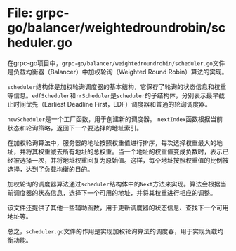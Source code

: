 # File: grpc-go/balancer/weightedroundrobin/scheduler.go

在grpc-go项目中，`grpc-go/balancer/weightedroundrobin/scheduler.go`文件是负载均衡器（Balancer）中加权轮询（Weighted Round Robin）算法的实现。

`scheduler`结构体是加权轮询调度器的基本结构，它保存了轮询的状态信息和权重等信息。`edfScheduler`和`rrScheduler`是`scheduler`的子结构体，分别表示最早截止时间优先（Earliest Deadline First，EDF）调度器和普通的轮询调度器。

`newScheduler`是一个工厂函数，用于创建新的调度器。
`nextIndex`函数根据当前状态和轮询策略，返回下一个要选择的地址索引。

在加权轮询算法中，服务器的地址按照权重值进行排序，每次选择权重最大的地址，并将其权重减去所有地址的总权重。当一个地址的权重值变成负数时，表示已经被选择一次，并将地址权重回复为原始值。这样，每个地址按照权重值的比例被选择，达到了负载均衡的目的。

加权轮询的调度器算法通过`scheduler`结构体中的`Next`方法来实现。算法会根据当前调度器的状态信息，选择下一个可用的地址，并将其权重进行相应的调整。

该文件还提供了其他一些辅助函数，用于更新调度器的状态信息、查找下一个可用地址等。

总之，`scheduler.go`文件的作用是实现加权轮询算法的调度器，用于实现负载均衡功能。

